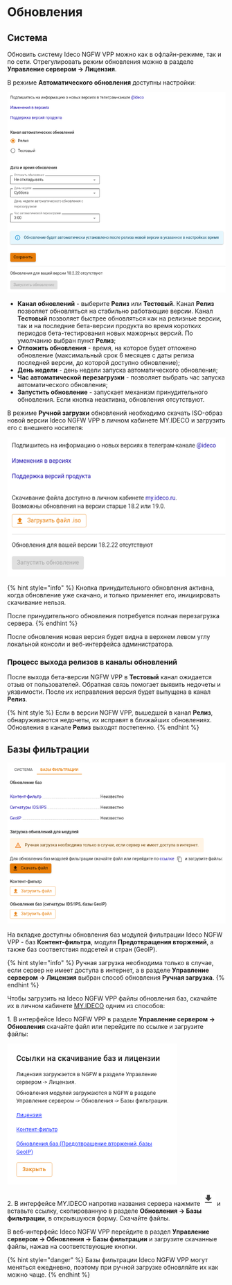 # Обновления

## Система

Обновить систему Ideco NGFW VPP можно как в офлайн-режиме, так и по сети. Отрегулировать режим обновления можно в разделе **Управление сервером -> Лицензия**.

В режиме **Автоматического обновления** доступны настройки:

![](/.gitbook/assets/updates.png)

* **Канал обновлений** - выберите **Релиз** или **Тестовый**. Канал **Релиз** позволяет обновляться на стабильно работающие версии. Канал **Тестовый** позволяет быстрее обновляться как на релизные версии, так и на последние бета-версии продукта во время коротких периодов бета-тестирования новых мажорных версий. По умолчанию выбран пункт **Релиз**;
* **Отложить обновления** - время, на которое будет отложено обновление (максимальный срок 6 месяцев с даты релиза последней версии, до которой доступно обновление);
* **День недели** - день недели запуска автоматического обновления;
* **Час автоматической перезагрузки** - позволяет выбрать час запуска автоматического обновления;
* **Запустить обновление** - запускает механизм принудительного обновления. Если кнопка неактивна, обновления отсутствуют. 

В режиме **Ручной загрузки** обновлений необходимо скачать ISO-образ новой версии Ideco NGFW VPP в личном кабинете MY.IDECO и загрузить его с внешнего носителя:

![](/.gitbook/assets/updates1.png)

{% hint style="info" %}
Кнопка принудительного обновления активна, когда обновление уже скачано, и только применяет его, инициировать скачивание нельзя. 

После принудительного обновления потребуется полная перезагрузка сервера. 
{% endhint %}

После обновления новая версия будет видна в верхнем левом углу локальной консоли и веб-интерфейса администратора.

### Процесс выхода релизов в каналы обновлений

После выхода бета-версии NGFW VPP в **Тестовый** канал ожидается отзыв от пользователей. Обратная связь помогает выявить недочеты и уязвимости. После их исправления версия будет выпущена в канал **Релиз**.

{% hint style %}
Если в версии NGFW VPP, вышедшей в канал **Релиз**, обнаруживаются недочеты, их исправят в ближайших обновлениях. Обновления в канале **Релиз** выходят постепенно.
{% endhint %}

## Базы фильтрации

![](/.gitbook/assets/selfupdate.png)

На вкладке доступны обновления баз модулей фильтрации Ideco NGFW VPP - баз **Контент-фильтра**, модуля **Предотвращения вторжений**, а также баз соответствия подсетей и стран (GeoIP). 

{% hint style="info" %}
Ручная загрузка необходима только в случае, если сервер не имеет доступа в интернет, а в разделе **Управление сервером -> Лицензия** выбран способ обновления **Ручная загрузка**.
{% endhint %}

Чтобы загрузить на Ideco NGFW VPP файлы обновления баз, скачайте их в личном кабинете [MY.IDECO](https://my.ideco.ru/) одним из способов: 

1\. В интерфейсе Ideco NGFW VPP в разделе **Управление сервером -> Обновления** скачайте файл или перейдите по ссылке и загрузите файлы:

![](/.gitbook/assets/my-ideco-ngfw.png)

2\. В интерфейсе MY.IDECO напротив названия сервера нажмите ![](/.gitbook/assets/icon-download.png) и вставьте ссылку, скопированную в разделе **Обновления -> Базы фильтрации**, в открывшуюся форму. Скачайте файлы.

В веб-интерфейс Ideco NGFW VPP перейдите в раздел **Управление сервером -> Обновления -> Базы фильтрации** и загрузите скачанные файлы, нажав на соответствующие кнопки.

{% hint style="danger" %}
Базы фильтрации Ideco NGFW VPP могут меняться ежедневно, поэтому при ручной загрузке обновляйте их как можно чаще.
{% endhint %}